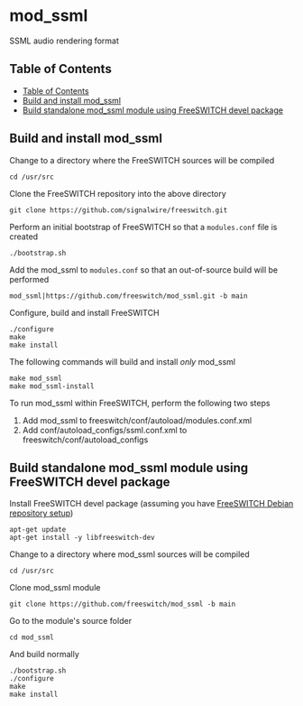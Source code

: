 # mod_ssml

SSML audio rendering format

## Table of Contents

* [Table of Contents](#table-of-contents)
* [Build and install mod_ssml](#build-and-install-mod_ssml)
* [Build standalone mod_ssml module using FreeSWITCH devel package](#build-standalone-mod_ssml-module-using-freeswitch-devel-package)

## Build and install mod_ssml

Change to a directory where the FreeSWITCH sources will be compiled

```
cd /usr/src
```

Clone the FreeSWITCH repository into the above directory

```
git clone https://github.com/signalwire/freeswitch.git
```

Perform an initial bootstrap of FreeSWITCH so that a `modules.conf` file is created

```
./bootstrap.sh
```

Add the mod_ssml to `modules.conf` so that an out-of-source build will be performed

```
mod_ssml|https://github.com/freeswitch/mod_ssml.git -b main
```

Configure, build and install FreeSWITCH

```
./configure
make
make install
```

The following commands will build and install *only* mod_ssml

```
make mod_ssml
make mod_ssml-install
```

To run mod_ssml within FreeSWITCH, perform the following two steps
1. Add mod_ssml to freeswitch/conf/autoload/modules.conf.xml
2. Add conf/autoload_configs/ssml.conf.xml to freeswitch/conf/autoload_configs

## Build standalone mod_ssml module using FreeSWITCH devel package

Install FreeSWITCH devel package (assuming you have [FreeSWITCH Debian repository setup](https://github.com/signalwire/freeswitch/tree/master/scripts/packaging))
```
apt-get update
apt-get install -y libfreeswitch-dev
```

Change to a directory where mod_ssml sources will be compiled
```
cd /usr/src
```

Clone mod_ssml module
```
git clone https://github.com/freeswitch/mod_ssml -b main
```

Go to the module's source folder
```
cd mod_ssml
```

And build normally
```
./bootstrap.sh
./configure
make
make install
```